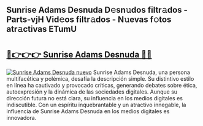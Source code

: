 ## Sunrise Adams Desnuda D𝚎sn𝚞dos filtr𝚊dos - Parts-vjH Vid𝚎os filtr𝚊dos - N𝚞evas f𝚘tos atr𝚊ctivas ETumU

# <h2><a href="http://mbaj14.tromn.icu/?c=Sunrise+Adams+Desnuda">🔗👉👉👉 Sunrise Adams Desnuda 🔗🔗</a></h2>

[![Sunrise Adams Desnuda nuevo](https://i.imgur.com/pEAQMta.gif)](http://mbaj14.tromn.icu/?c=Sunrise+Adams+Desnuda)
Sunrise Adams Desnuda, una persona multifacética y polémica, desafía la descripción simple. Su distintivo estilo en línea ha cautivado y provocado críticas, generando debates sobre ética, autoexpresión y la dinámica de las sociedades digitales. Aunque su dirección futura no está clara, su influencia en los medios digitales es indiscutible. Con un espíritu inquebrantable y un atractivo innegable, la influencia de Sunrise Adams Desnuda en los medios digitales es innovadora.
